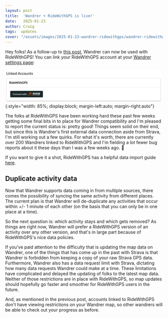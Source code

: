 ```yaml
---
layout: post
title:  'Wandrer + RideWithGPS is live!'
date:   2025-01-23
author: Craig
tags:  updates
cover: "/assets/images/2025-01-23-wandrer-ridewithgps/wandrer-ridewithgps.svg"
---
```


Hey folks! As a follow-up to [this post](https://news.wandrer.earth/2024/12/09/strava-wandrer-changes.html), Wandrer can now be used with RideWithGPS! You can link your RideWithGPS account at your [Wandrer settings page](https://wandrer.earth/settings#linked):

![](/assets/images/2025-01-23-wandrer-ridewithgps/link.png){:style="width: 85%; display:block; margin-left:auto; margin-right:auto"}

The folks at RideWithGPS have been working hard these past few weeks getting some final bits in to place for Wandrer compatibility and I'm pleased to report the current status is: pretty good! Things seem solid on their end, but since this is Wandrer's first external data connection aside from Strava, I'm still working out a few quirks. For what it's worth, there are currently over 200 Wandrers linked to RideWithGPS and I'm fielding a lot fewer bug reports about it these days than I was a few weeks ago. 😬

If you want to give it a shot, RideWithGPS has a helpful data import guide [here](https://ridewithgps.com/journal/7602-migrate-your-ride-data-to-ride-with-gps).

## Duplicate activity data

Now that Wandrer supports data coming in from multiple sources, there comes the possibility of syncing the same activity from different places. The current plan is that Wandrer will de-duplicate any activities that occur within +/- 1 minute of each other (on the basis that you can only be in one place at a time).

So the next question is: which activity stays and which gets removed? As things are right now, Wandrer will prefer a RideWithGPS version of an activity over any other version, and that's in large part because of RideWithGPS's nice data policies.

If you've paid attention to the difficulty that is updating the map data on Wandrer, one of the things that has come up in the past with Strava is that Wandrer is forbidden from keeping a copy of your raw Strava GPS data. Furthermore, Wandrer also has a data request limit with Strava, dictating how many data requests Wandrer could make at a time. These limitations have complicated and delayed the updating of folks to the latest map data. Neither of those restrictions are in place with RideWithGPS, so map updates should hopefully go faster and smoother for RideWithGPS users in the future.

And, as mentioned in the previous post, accounts linked to RideWithGPS don't have viewing restrictions on your Wandrer map, so other wandrers will be able to check out your progress as before.
